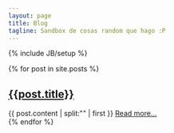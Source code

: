 ```yaml
---
layout: page
title: Blog
tagline: Sandbox de cosas random que hago :P
---
```

{% include JB/setup %}

 {% for post in site.posts %}
<article class="unit-article layout-post">
    <div class="unit-inner unit-article-inner">
        <div class="content">
            <div class="bd">
                <div class="entry-content">
                     <a href="{{post.url}}"><h1>{{post.title}}</h1></a>
                    {{ post.content | split:"<!-- more -->" | first }}
                    <a href="{{post.url}}">Read more...</a>
                </div><!-- entry-content -->
            </div><!-- bd -->
        </div><!-- content -->
    </div><!-- unit-inner -->
</article>
  {% endfor %}







